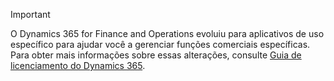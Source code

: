 > [!IMPORTANT]
> O Dynamics 365 for Finance and Operations evoluiu para aplicativos de uso específico para ajudar você a gerenciar funções comerciais específicas. Para obter mais informações sobre essas alterações, consulte [Guia de licenciamento do Dynamics 365](https://go.microsoft.com/fwlink/?LinkId=866544).
 
